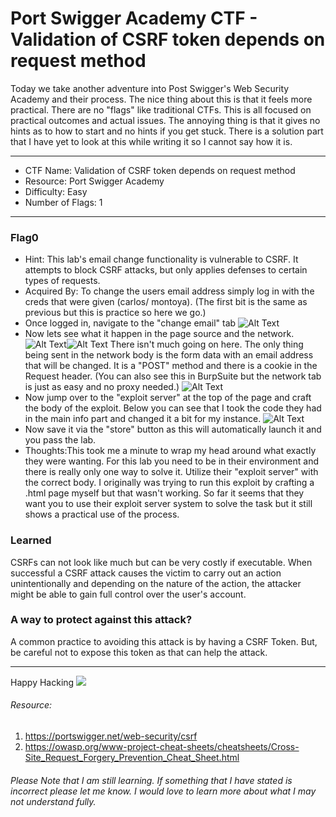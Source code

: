# Port Swigger Academy CTF - Validation of CSRF token depends on request method

Today we take another adventure into Post Swigger's Web Security Academy and their process. 
The nice thing about this is that it feels more practical. There are no "flags" like traditional CTFs. This is all focused on practical outcomes and actual issues. 
The annoying thing is that it gives no hints as to how to start and no hints if you get stuck. There is a solution part that I have yet to look at this while writing it so I cannot say how it is.

<hr>

- CTF Name: Validation of CSRF token depends on request method
- Resource: Port Swigger Academy
- Difficulty: Easy
- Number of Flags: 1

<hr>

### Flag0
- Hint: This lab's email change functionality is vulnerable to CSRF. It attempts to block CSRF attacks, but only applies defenses to certain types of requests.
- Acquired By: To change the users email address simply log in with the creds that were given (carlos/ montoya). (The first bit is the same as previous but this is practice so here we go.)
 - Once logged in, navigate to the "change email" tab ![Alt Text](https://thepracticaldev.s3.amazonaws.com/i/azwhf84emcrw3gi8qb0c.png)
 - Now lets see what it happen in the page source and the network. ![Alt Text](https://thepracticaldev.s3.amazonaws.com/i/vv5t2nrk6hvd8haivsht.png)![Alt Text](https://thepracticaldev.s3.amazonaws.com/i/ho7eixp7wmpabuyzk81w.png) There isn't much going on here. The only thing being sent in the network body is the form data with an email address that will be changed. It is a "POST" method and there is a cookie in the Request header. (You can also see this in BurpSuite but the network tab is just as easy and no proxy needed.) ![Alt Text](https://thepracticaldev.s3.amazonaws.com/i/4rb5h8quici4ai5n63nv.png)
 - Now jump over to the "exploit server" at the top of the page and craft the body of the exploit. Below you can see that I took the code they had in the main info part and changed it a bit for my instance.
![Alt Text](https://thepracticaldev.s3.amazonaws.com/i/e1zoft60cfbv55rncdr2.png)
 - Now save it via the "store" button as this will automatically launch it and you pass the lab.
- Thoughts:This took me a minute to wrap my head around what exactly they were wanting. For this lab you need to be in their environment and there is really only one way to solve it. Utilize their "exploit server" with the correct body.  I originally was trying to run this exploit by crafting a .html page myself but that wasn't working. So far it seems that they want you to use their exploit server system to solve the task but it still shows a practical use of the process.




### Learned
CSRFs can not look like much but can be very costly if executable. When successful a CSRF attack causes the victim to carry out an action unintentionally and depending on the nature of the action, the attacker might be able to gain full control over the user's account.

### A way to protect against this attack? 
A common practice to avoiding this attack is by having a CSRF Token.
But, be careful not to expose this token as that can help the attack.




<hr>

Happy Hacking
![](https://media.giphy.com/media/l3vRmVv5P01I5NDAA/giphy.gif)

###### Resource:
1. https://portswigger.net/web-security/csrf
2. https://owasp.org/www-project-cheat-sheets/cheatsheets/Cross-Site_Request_Forgery_Prevention_Cheat_Sheet.html

###### Please Note that I am still learning. If something that I have stated is incorrect please let me know. I would love to learn more about what I may not understand fully.
